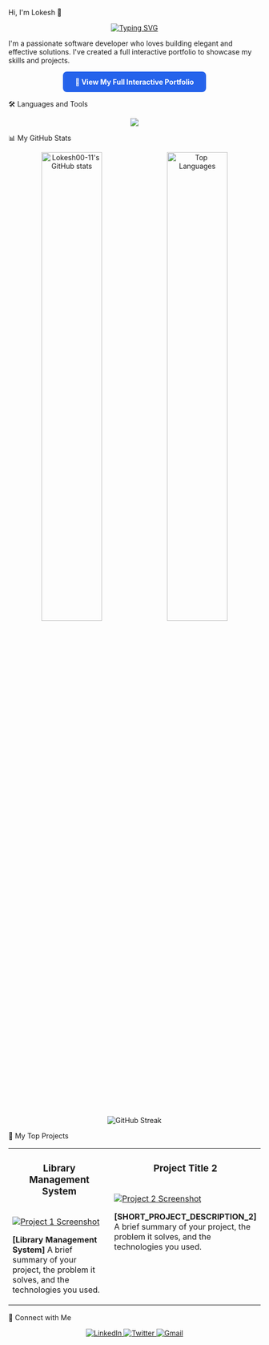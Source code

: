 Hi, I'm Lokesh 👋
<p align="center">
<a href="https://Lokesh00-11.github.io/" target="_blank">
<img src="https://readme-typing-svg.demolab.com?font=Fira+Code&weight=700&size=30&pause=1000&color=15F72E&center=true&vCenter=true&width=435&lines=Software+Developer;Creative+Problem+Solver;Lifelong+Learner" alt="Typing SVG" />
</a>
</p>

I'm a passionate software developer who loves building elegant and effective solutions. I've created a full interactive portfolio to showcase my skills and projects.

<p align="center">
<a href="https://Lokesh00-11.github.io/" target="_blank" style="display: inline-block; padding: 12px 24px; background-color: #2563eb; color: white; text-decoration: none; font-weight: bold; border-radius: 8px;">
🚀 View My Full Interactive Portfolio
</a>
</p>

🛠️ Languages and Tools
<p align="center">
<a href="https://skillicons.dev">
<img src="https://skillicons.dev/icons?i=html,css,js,mysql,c,angular,java,py" />
</a>
</p>

📊 My GitHub Stats
<p align="center">
<img align="center" src="https://github-readme-stats.vercel.app/api?username=Lokesh00-11&show_icons=true&locale=en&theme=radical" alt="Lokesh00-11's GitHub stats" width="49%"/>
<img align="center" src="https://github-readme-stats.vercel.app/api/top-langs?username=Lokesh00-11&layout=compact&locale=en&theme=radical" alt="Top Languages" width="49%"/>
</p>
<p align="center">
<img align="center" src="https://github-readme-streak-stats.herokuapp.com/?user=Lokesh00-11&theme=radical" alt="GitHub Streak" />
</p>

🚀 My Top Projects
<table width="100%">
<tr>
<td width="50%" valign="top">
<h3 align="center">Library Management System</h3>
<br />
<a target="_blank" href="[LINK_TO_YOUR_PROJECT_1]">
<img src="https://placehold.co/400x200/2D3748/E2E8F0?text=Project+1+Screenshot" alt="Project 1 Screenshot"/>
</a>
<br />
<p>
<strong>[Library Management System]</strong> A brief summary of your project, the problem it solves, and the technologies you used.
</p>
</td>
<td width="50%" valign="top">
<h3 align="center">Project Title 2</h3>
<br />
<a target="_blank" href="[LINK_TO_YOUR_PROJECT_2]">
<img src="https://placehold.co/400x200/2D3748/E2E8F0?text=Project+2+Screenshot" alt="Project 2 Screenshot"/>
</a>
<br />
<p>
<strong>[SHORT_PROJECT_DESCRIPTION_2]</strong> A brief summary of your project, the problem it solves, and the technologies you used.
</p>
</td>
</tr>
</table>

🤝 Connect with Me
<p align="center">
<a href="https://www.linkedin.com/in/[YOUR_LINKEDIN_USERNAME]" target="_blank">
<img src="https://img.shields.io/badge/LinkedIn-0077B5?style=for-the-badge&logo=linkedin&logoColor=white" alt="LinkedIn"/>
</a>
<a href="https://twitter.com/[YOUR_TWITTER_USERNAME]" target="_blank">
<img src="https://img.shields.io/badge/Twitter-1DA1F2?style=for-the-badge&logo=twitter&logoColor=white" alt="Twitter"/>
</a>
<a href="mailto:[YOUR_EMAIL_ADDRESS]" target="_blank">
<img src="https://img.shields.io/badge/Gmail-D14836?style=for-the-badge&logo=gmail&logoColor=white" alt="Gmail"/>
</a>
</p>
